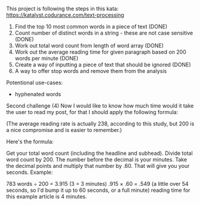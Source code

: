 This project is following the steps in this kata: https://katalyst.codurance.com/text-processing

1. Find the top 10 most common words in a piece of text (DONE)
2. Count number of distinct words in a string - these are not case sensitive (DONE)
3. Work out total word count from length of word array (DONE)
4. Work out the average reading time for given paragraph based on 200 words per minute (DONE)
5. Create a way of inputting a piece of text that should be ignored (DONE)
6. A way to offer stop words and remove them from the analysis

Potentional use-cases:

- hyphenated words

Second challenge (4)
Now I would like to know how much time would it take the user to read my post, for that I should apply the following formula:

(The average reading rate is actually 238, according to this study, but 200 is a nice compromise and is easier to remember.)

Here's the formula:

Get your total word count (including the headline and subhead).
Divide total word count by 200. The number before the decimal is your minutes.
Take the decimal points and multiply that number by .60. That will give you your seconds.
Example:

783 words ÷ 200 = 3.915 (3 = 3 minutes)
.915 × .60 = .549 (a little over 54 seconds, so I'd bump it up to 60 seconds, or a full minute)
reading time for this example article is 4 minutes.

